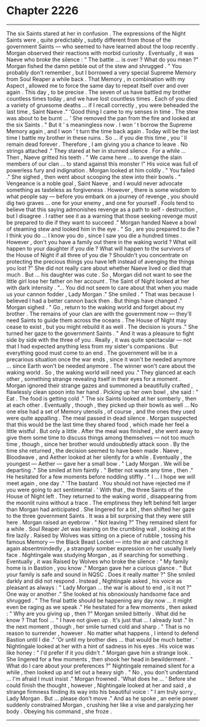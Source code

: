 
# Chapter 2226


---

The six Saints stared at her in confusion . The expressions of the Night Saints were , quite predictably , subtly different from those of the government Saints — who seemed to have learned about the loop recently .
Morgan observed their reactions with morbid curiosity .
Eventually , it was Naeve who broke the silence :
" The battle ... is over ? What do you mean ?"
Morgan fished the damn pebble out of the stew and shrugged .
" You probably don't remember , but I borrowed a very special Supreme Memory from Soul Reaper a while back . That Memory , in combination with my Aspect , allowed me to force the same day to repeat itself over and over again . This day , to be precise . The seven of us have battled my brother countless times today , and we have lost countless times . Each of you died a variety of gruesome deaths … if I recall correctly , you were beheaded the last time , Saint Naeve ."
'Good thing I came to my senses in time . The stew was about to be burnt ... '
She removed the pan from the fire and looked at the six Saints .
" But it ’ s meaningless now . I won ’ t borrow the Supreme Memory again , and I won ’ t turn the time back again . Today will be the last time I battle my brother in these ruins . So … if you die this time , you ’ ll remain dead forever . Therefore , I am giving you a chance to leave . No strings attached ."
They stared at her in stunned silence .
For a while …
Then , Naeve gritted his teeth .
" We came here … to avenge the slain members of our clan … to stand against this monster !"
His voice was full of powerless fury and indignation .
Morgan looked at him coldly .
" You failed ."
She sighed , then went about scooping the stew into their bowls .
" Vengeance is a noble goal , Saint Naeve , and I would never advocate something as tasteless as forgiveness . However , there is some wisdom to what people say — before you embark on a journey of revenge , you should dig two graves ... one for your enemy , and one for yourself . Fools tend to believe that this saying admonishes revenge as a path to self - destruction , but I disagree . I rather see it as a warning that those seeking revenge must be prepared to die if they want to succeed ."
Morgan handed Naeve a bowl of steaming stew and looked him in the eye .
" So , are you prepared to die ? I think you do … I know you do , since I saw you die a hundred times . However , don't you have a family out there in the waking world ? What will happen to your daughter if you die ? What will happen to the survivors of the House of Night if all three of you die ? Shouldn't you concentrate on protecting the precious things you have left instead of avenging the things you lost ?"
She did not really care about whether Naeve lived or died that much . But ... his daughter was cute . So , Morgan did not want to see the little girl lose her father on her account .
The Saint of Night looked at her with dark intensity .
"... You did not seem to care about that when you made us your cannon fodder , Lady Morgan ."
She smiled .
" That was because I believed I had a better cannon back then . But things have changed ."
Morgan sighed .
" Go , return to the waking world and forget about my brother . The remains of your clan are with the government now — they'll need Saints to guide them across the oceans . The House of Night may cease to exist , but you might rebuild it as well . The decision is yours ."
She turned her gaze to the government Saints .
" And it was a pleasure to fight side by side with the three of you . Really , it was quite spectacular — not that I had expected anything less from my sister's companions . But everything good must come to an end . The government will be in a precarious situation once the war ends , since it won't be needed anymore ... since Earth won't be needed anymore . The winner won't care about the waking world . So , the waking world will need you ."
They glanced at each other , something strange revealing itself in their eyes for a moment .
Morgan ignored their strange gazes and summoned a beautifully crafted , flawlessly clean spoon into her hand .
Picking up her own bowl , she said :
" Eat . The food is getting cold ."
The six Saints looked at her somberly , then at each other . Eventually , though , they picked up their bowls as well ...
No one else had a set of Memory utensils , of course , and the ones they used were quite appalling .
The meal passed in dead silence .
Morgan suspected that this would be the last time
they shared food , which made her feel a little wistful . But only a little .
After the meal was finished , she went away to give them some time to discuss things among themselves — not too much time , though , since her brother would undoubtedly attack soon .
By the time she returned , the decision seemed to have been made .
Naeve , Bloodwave , and Aether looked at her silently for a while .
Eventually , the youngest — Aether — gave her a small bow .
" Lady Morgan . We will be departing ."
She smiled at him faintly .
" Better not waste any time , then ."
He hesitated for a few moments before nodding stiffly .
" I ... I hope we will meet again , one day ."
'The bastard . You should not have rejected me if you were going to act sentimental . '
With that , the three Saints of the House of Night left . They returned to the waking world , disappearing from the moonlit ruins without a trace .
The emptiness they left behind felt larger than
Morgan had anticipated .
She lingered for a bit , then shifted her gaze to the three government Saints .
It was a bit surprising that they were still here .
Morgan raised an eyebrow .
" Not leaving ?"
They remained silent for a while .
Soul Reaper Jet was leaning on the crumbling wall , looking at the fire lazily . Raised by Wolves was sitting on a piece of rubble , tossing his famous Memory — the Black Beast Locket — into the air and catching it again absentmindedly , a strangely somber expression on her usually lively face .
Nightingale was studying Morgan , as if searching for something .
Eventually , it was Raised by Wolves who broke the silence :
" My family home is in Bastion , you know ."
Morgan gave her a curious glance .
" But your family is safe and sound in NQSC . Does it really matter ?"
She smiled darkly and did not respond .
Instead , Nightingale asked , his voice as pleasant as always :
" Lady Morgan ... the war is about to end , is it not ?"
One way or another ."
She looked at his obnoxiously handsome face and shrugged .
" The final battle should be happening any day now ... it might even be raging as we speak ."
He hesitated for a few moments , then asked :
" Why are you giving up , then ?"
Morgan smiled bitterly .
What did he know ? That fool ...
" I have not given up . It's just that ... I already lost ."
In the next moment , though , her smile turned cold and sharp .
" That is no reason to surrender , however . No matter what happens , I intend to defend Bastion until I die ."
'Or until my brother dies ... that would be much better . '
Nightingale looked at her with a hint of sadness in his eyes .
His voice was like honey :
" I'd prefer if it you didn't ."
Morgan gave him a strange look .
She lingered for a few moments , then shook her head in bewilderment .
" What do I care about your preferences ?"
Nightingale remained silent for a while , then looked up and let out a heavy sigh .
" No , you don't understand ... I'm afraid I must insist ."
Morgan frowned .
'What does he … '
Before she could finish the thought , however , Nightingale looked at her and said , a strange firmness finding its way into his beautiful voice : " I am truly sorry , Lady Morgan . But ... please don't move ."
And as he spoke , an eerie power suddenly constrained Morgan , crushing her like a vise and paralyzing her body .
Obeying his command , she froze .

---

